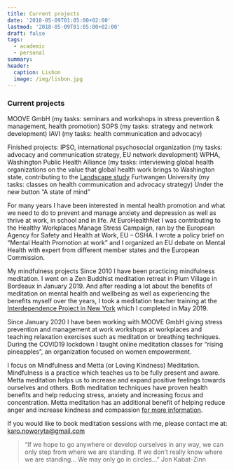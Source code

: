 ```yaml
---
title: Current projects
date: '2018-05-09T01:05:00+02:00'
lastmod: '2018-05-09T01:05:00+02:00'
draft: false
tags:
  - academic
  - personal
summary: 
header:
  caption: Lisbon
  image: /img/lisbon.jpg
---
```


### Current projects 

MOOVE GmbH (my tasks: seminars and workshops in stress prevention & management, health promotion) 
SOPS (my tasks: strategy and network development) 
IAVI (my tasks: health communication and advocacy) 

Finished projects: 
IPSO, international psychosocial organization (my tasks: advocacy and communication strategy, EU network development) 
WPHA, Washington Public Health Alliance (my tasks: interviewing global health organizations on the value that global health work brings to Washington state, contributing to the [Landscape study](https://www.wghalliance.org/wp-content/uploads/WA_GlobalHealth_Landscape_Study.pdf) 
Furtwangen University (my tasks: classes on health communication and advocacy strategy)
Under the new button “A state of mind” 


For many years I have been interested in mental health promotion and what we need to do to prevent and manage anxiety and depression as well as thrive at work, in school and in life. At EuroHealthNet I was contributing to the Healthy Workplaces Manage Stress Campaign, ran by the European Agency for Safety and Health at Work, EU – OSHA. I wrote a policy brief on “Mental Health Promotion at work” and I organized an EU debate on Mental Health with expert from different member states and the European Commission. 

My mindfulness projects
Since 2010 I have been practicing mindfulness meditation.  I went on a Zen Buddhist meditation retreat in Plum Village in Bordeaux in January 2019. And after reading a lot about the benefits of meditation on mental health and wellbeing as well as experiencing the benefits myself over the years, I took a meditation teacher training at the [Interdependence Project in New York](https://theidproject.org) which I completed in May 2019. 

Since January 2020 I have been working with MOOVE GmbH giving stress prevention and management at work workshops at workplaces and teaching relaxation exercises such as meditation or breathing techniques. During the COVID19 lockdown I taught online meditation classes for “rising pineapples”, an organization focused on women empowerment. 

I focus on Mindfulness and Metta (or Loving Kindness) Meditation. Mindfulness is a practice which teaches us to be fully present and aware. Metta meditation helps us to increase and expand positive feelings towards ourselves and others. Both meditation techniques have proven health benefits and help reducing stress, anxiety and increasing focus and concentration. Metta meditation has an additional benefit of helping reduce anger and increase kindness and compassion [for more information](https://centerhealthyminds.org). 

If you would like to book meditation sessions with me, please contact me at: karo.noworyta@gmail.com 


> “If we hope to go anywhere or develop ourselves in any way, we can only step from where we are standing. If we don’t really know where we are standing… We may only go in circles…” Jon Kabat-Zinn


